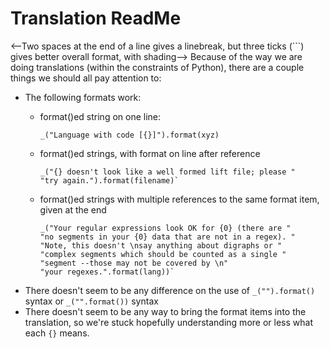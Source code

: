 # Translation ReadMe
<--Two spaces at the end of a line gives a linebreak, but three ticks (```) gives better overall format, with shading-->
Because of the way we are doing translations (within the constraints of
Python), there are a couple things we should all pay attention to:

- The following formats work:
    - format()ed string on one line:

        ```
        _("Language with code [{}]").format(xyz)
        ```
    - format()ed strings, with format on line after reference

        ```
        _("{} doesn't look like a well formed lift file; please "
        "try again.").format(filename)`
        ```
    - format()ed strings with multiple references to the same format item, given at the end
        ```
        _("Your regular expressions look OK for {0} (there are "
        "no segments in your {0} data that are not in a regex). "
        "Note, this doesn't \nsay anything about digraphs or "
        "complex segments which should be counted as a single "
        "segment --those may not be covered by \n"
        "your regexes.".format(lang))`
        ```
- There doesn't seem to be any difference on the use of `_("").format()` syntax or `_("".format())` syntax
- There doesn't seem to be any way to bring the format items into the translation, so we're stuck hopefully understanding more or less what each `{}` means.
